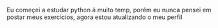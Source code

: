Eu começei a estudar python á muito temp, porém eu nunca pensei em postar meus exercicios, agora estou atualizando o meu perfil
